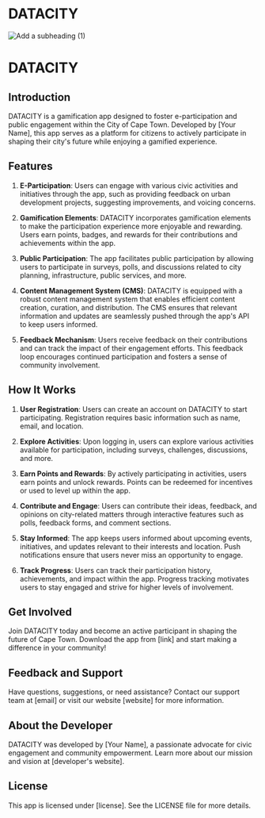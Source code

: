 # DATACITY
![Add a subheading (1)](https://github.com/MogammadShaqeelless16/UVU-AfricaHackathon/assets/54390756/45ffbf59-df6a-46a7-a4e1-f2ee1ffc8e3b)

# DATACITY

## Introduction

DATACITY is a gamification app designed to foster e-participation and public engagement within the City of Cape Town. Developed by [Your Name], this app serves as a platform for citizens to actively participate in shaping their city's future while enjoying a gamified experience.

## Features

1. **E-Participation**: Users can engage with various civic activities and initiatives through the app, such as providing feedback on urban development projects, suggesting improvements, and voicing concerns.

2. **Gamification Elements**: DATACITY incorporates gamification elements to make the participation experience more enjoyable and rewarding. Users earn points, badges, and rewards for their contributions and achievements within the app.

3. **Public Participation**: The app facilitates public participation by allowing users to participate in surveys, polls, and discussions related to city planning, infrastructure, public services, and more.

4. **Content Management System (CMS)**: DATACITY is equipped with a robust content management system that enables efficient content creation, curation, and distribution. The CMS ensures that relevant information and updates are seamlessly pushed through the app's API to keep users informed.

5. **Feedback Mechanism**: Users receive feedback on their contributions and can track the impact of their engagement efforts. This feedback loop encourages continued participation and fosters a sense of community involvement.

## How It Works

1. **User Registration**: Users can create an account on DATACITY to start participating. Registration requires basic information such as name, email, and location.

2. **Explore Activities**: Upon logging in, users can explore various activities available for participation, including surveys, challenges, discussions, and more.

3. **Earn Points and Rewards**: By actively participating in activities, users earn points and unlock rewards. Points can be redeemed for incentives or used to level up within the app.

4. **Contribute and Engage**: Users can contribute their ideas, feedback, and opinions on city-related matters through interactive features such as polls, feedback forms, and comment sections.

5. **Stay Informed**: The app keeps users informed about upcoming events, initiatives, and updates relevant to their interests and location. Push notifications ensure that users never miss an opportunity to engage.

6. **Track Progress**: Users can track their participation history, achievements, and impact within the app. Progress tracking motivates users to stay engaged and strive for higher levels of involvement.

## Get Involved

Join DATACITY today and become an active participant in shaping the future of Cape Town. Download the app from [link] and start making a difference in your community!

## Feedback and Support

Have questions, suggestions, or need assistance? Contact our support team at [email] or visit our website [website] for more information.

## About the Developer

DATACITY was developed by [Your Name], a passionate advocate for civic engagement and community empowerment. Learn more about our mission and vision at [developer's website].

## License

This app is licensed under [license]. See the LICENSE file for more details.
